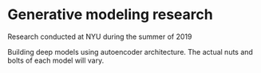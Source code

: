 # Generative modeling research
Research conducted at NYU during the summer of 2019

Building deep models using autoencoder architecture. The actual nuts and bolts of each model will vary. 
